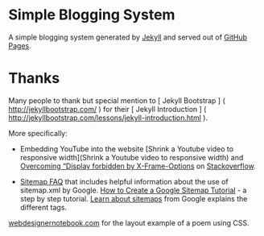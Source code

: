# Simple Blogging System


A simple blogging system generated by [Jekyll](http://jekyllrb.com/) 
and served out of [GitHub Pages](http://pages.github.com/).

# Thanks

Many people to thank but special mention to [ Jekyll Bootstrap ] ( http://jekyllbootstrap.com/ ) for their 
[ Jekyll Introduction ] ( http://jekyllbootstrap.com/lessons/jekyll-introduction.html ).

More specifically:

- Embedding YouTube into the website [Shrink a Youtube video to responsive width](Shrink a Youtube video to responsive width)
and [Overcoming “Display forbidden by X-Frame-Options](http://stackoverflow.com/questions/6666423/overcoming-display-forbidden-by-x-frame-options#answer-7469997) on 
[Stackoverflow](http://stackoverflow.com/).

- [Sitemap FAQ](http://googlewebmastercentral.blogspot.co.uk/2008/01/sitemaps-faqs.html) that includes helpful information about 
the use of sitemap.xml by Google. [How to Create a Google Sitemap Tutorial](http://erikastokes.com/sitemaps/) - a step by step tutorial.
[Learn about sitemaps](https://support.google.com/webmasters/answer/156184?hl=en) from Google explains the different tags.

[webdesignernotebook.com](http://webdesignernotebook.com/css/styling-a-poem-with-advanced-css-selectors/) for 
the layout example of a poem using CSS.







